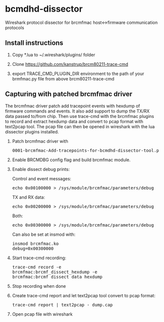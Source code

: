 bcmdhd-dissector
================

Wireshark protocol dissector for brcmfmac host<->firmware communication protocols

Install instructions
--------------------
1) Copy *.lua to ~/.wireshark/plugins/ folder

2) Clone https://github.com/kanstrup/brcm80211-trace-cmd

3) export TRACE_CMD_PLUGIN_DIR environment to the path of your brmfmac.py file from above brcm80211-trace-cmd

Capturing with patched brcmfmac driver
-------------------------------------

The brcmfmac driver patch add tracepoint events with hexdump of firmware commands
and events. It also add support to dump the TX/RX data passed to/from chip. Then
use trace-cmd with the brcmfmac plugins to record and extract hexdump data and
convert to pcap format with text2pcap tool. The pcap file can then be opened in
wireshark with the lua dissector plugins installed.

1) Patch brcmfmac driver with <pre>0001-brcmfmac-Add-tracepoints-for-bcmdhd-dissector-tool.patch</pre>

2) Enable BRCMDBG config flag and build brcmfmac module.
3) Enable dissect debug prints:

   Control and event messages:
   <pre>echo 0x00100000 > /sys/module/brcmfmac/parameters/debug</pre>

   TX and RX data:
   <pre>echo 0x00200000 > /sys/module/brcmfmac/parameters/debug</pre>

   Both:
   <pre>echo 0x00300000 > /sys/module/brcmfmac/parameters/debug</pre>

   Can also be set at insmod with: <pre>insmod brcmfmac.ko debug=0x00300000</pre>

4) Start trace-cmd recording: <pre>trace-cmd record -e brcmfmac:brcmf_dissect_hexdump -e brcmfmac:brcmf_dissect_data_hexdump</pre>
5) Stop recording when done

6) Create trace-cmd report and let text2pcap tool convert to pcap format: <pre>trace-cmd report | text2pcap - dump.cap</pre>
7) Open pcap file with wireshark
